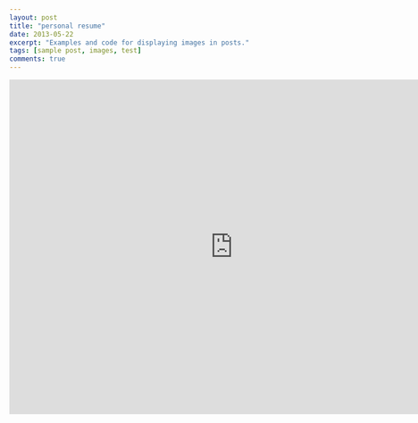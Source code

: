 ```yaml
---
layout: post
title: "personal resume"
date: 2013-05-22
excerpt: "Examples and code for displaying images in posts."
tags: [sample post, images, test]
comments: true
---
```

<embed width="800" height="600" src="https://aiologybay.github.io/assets/pdf/cv.pdf">
